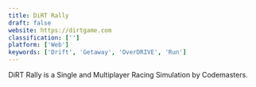 ```yaml
---
title: DiRT Rally
draft: false 
website: https://dirtgame.com
classification: ['']
platform: ['Web']
keywords: ['Drift', 'Getaway', 'OverDRIVE', 'Run']
---
```

DiRT Rally is a Single and Multiplayer Racing Simulation by Codemasters.